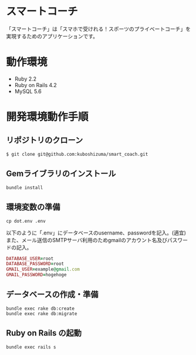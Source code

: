 # スマートコーチ
「スマートコーチ」は「スマホで受けれる！スポーツのプライベートコーチ」を実現するためのアプリケーションです。

# 動作環境
- Ruby 2.2
- Ruby on Rails 4.2
- MySQL 5.6

# 開発環境動作手順

## リポジトリのクローン

```
$ git clone git@github.com:kuboshizuma/smart_coach.git
```

## Gemライブラリのインストール

```
bundle install
```

## 環境変数の準備

```
cp dot.env .env
```

以下のように「.env」にデータベースのusername、passwordを記入。(適宜)
また、メール送信のSMTPサーバ利用のためgmailのアカウント名及びパスワードの記入。

```rb
DATABASE_USER=root
DATABASE_PASSWORD=root
GMAIL_USER=example@gmail.com
GMAIL_PASSWORD=hogehoge
```

## データベースの作成・準備

```
bundle exec rake db:create
bundle exec rake db:migrate
```

## Ruby on Rails の起動

```
bundle exec rails s
```

